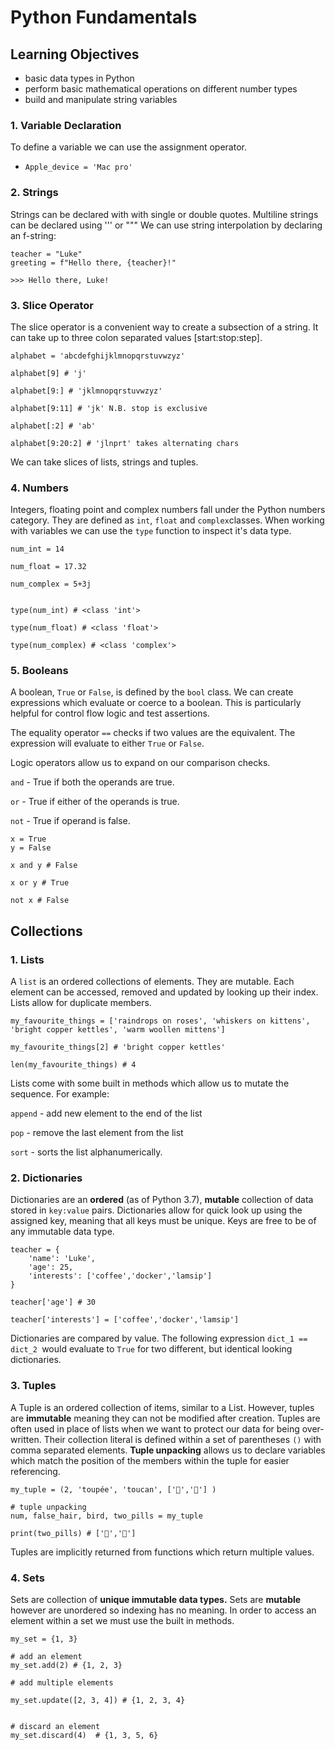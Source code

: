 # Python Fundamentals
## Learning Objectives
- basic data types in Python
- perform basic mathematical operations on different number types
- build and manipulate string variables
### 1. Variable Declaration
To define a variable we can use the assignment operator.
- `Apple_device = 'Mac pro'`
### 2. Strings
Strings can be declared with with single or double quotes. Multiline strings can be declared using ''' or """
We can use string interpolation by declaring an f-string:

```
teacher = "Luke"
greeting = f"Hello there, {teacher}!"

>>> Hello there, Luke!
```

### 3. Slice Operator
The slice operator is a convenient way to create a subsection of a string. It can take up to three colon separated values [start:stop:step].
```
alphabet = 'abcdefghijklmnopqrstuvwzyz'

alphabet[9] # 'j'

alphabet[9:] # 'jklmnopqrstuvwzyz'

alphabet[9:11] # 'jk' N.B. stop is exclusive

alphabet[:2] # 'ab'

alphabet[9:20:2] # 'jlnprt' takes alternating chars
```
We can take slices of lists, strings and tuples.

### 4. Numbers
Integers, floating point and complex numbers fall under the Python numbers category. They are defined as `int`, `float` and `complex`classes. When working with variables we can use the `type` function to inspect it's data type.
```commandline
num_int = 14

num_float = 17.32

num_complex = 5+3j


type(num_int) # <class 'int'>

type(num_float) # <class 'float'>

type(num_complex) # <class 'complex'>

```

### 5. Booleans
A boolean, `True` or `False`, is defined by the `bool` class. We can create expressions which evaluate or coerce to a boolean. This is particularly helpful for control flow logic and test assertions.

The equality operator `==` checks if two values are the equivalent. The expression will evaluate to either `True` or `False`.

Logic operators allow us to expand on our comparison checks.

`and` - True if both the operands are true.

`or` - True if either of the operands is true.

`not` - True if operand is false.

```commandline
x = True
y = False

x and y # False

x or y # True

not x # False
```
## Collections
### 1. Lists
A `list` is an ordered collections of elements. They are mutable. Each element can be accessed, removed and updated by looking up their index. Lists allow for duplicate members.
```commandline
my_favourite_things = ['raindrops on roses', 'whiskers on kittens', 'bright copper kettles', 'warm woollen mittens']

my_favourite_things[2] # 'bright copper kettles'

len(my_favourite_things) # 4
```
Lists come with some built in methods which allow us to mutate the sequence. For example:

`append` - add new element to the end of the list

`pop` - remove the last element from the list

`sort` - sorts the list alphanumerically.

### 2. Dictionaries
Dictionaries are an **ordered** (as of Python 3.7), **mutable** collection of data stored in `key:value` pairs. Dictionaries allow for quick look up using the assigned key, meaning that all keys must be unique. Keys are free to be of any immutable data type.
```commandline
teacher = {
    'name': 'Luke',
    'age': 25,
    'interests': ['coffee','docker','lamsip']
}

teacher['age'] # 30

teacher['interests'] = ['coffee','docker','lamsip']
```
Dictionaries are compared by value. The following expression `dict_1 == dict_2 `would evaluate to `True` for two different, but identical looking dictionaries.

### 3. Tuples
A Tuple is an ordered collection of items, similar to a List. However, tuples are **immutable** meaning they can not be modified after creation. Tuples are often used in place of lists when we want to protect our data for being over-written. Their collection literal is defined within a set of parentheses `()` with comma separated elements. **Tuple unpacking** allows us to declare variables which match the position of the members within the tuple for easier referencing.

```commandline
my_tuple = (2, 'toupée', 'toucan', ['💊','💊'] )

# tuple unpacking
num, false_hair, bird, two_pills = my_tuple

print(two_pills) # ['💊','💊']
```
Tuples are implicitly returned from functions which return multiple values.

### 4. Sets
Sets are collection of **unique immutable data types.** Sets are **mutable** however are unordered so indexing has no meaning. In order to access an element within a set we must use the built in methods.
```commandline
my_set = {1, 3}

# add an element
my_set.add(2) # {1, 2, 3}

# add multiple elements

my_set.update([2, 3, 4]) # {1, 2, 3, 4}


# discard an element
my_set.discard(4)  # {1, 3, 5, 6}
```
